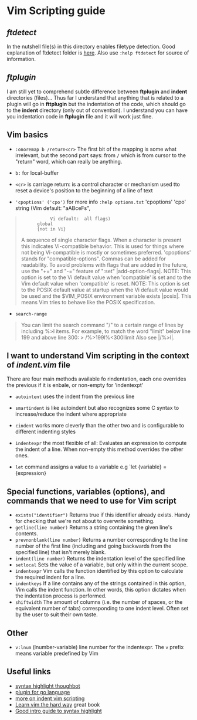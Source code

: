 # Vim Scripting guide

## _ftdetect_

In the nutshell file(s) in this directory enables filetype detection. Good explanation of ftdetect folder
is [here](https://robots.thoughtbot.com/writing-vim-syntax-plugins). Also use `:help ftdetect` for source
of information.

## _ftplugin_

I am still yet to comprehend subtle difference between **ftplugin** and **indent** directories (files)...
Thus far I understand that anything that is related to a plugin will go in **fttplugin** but the indentation
of the code, which should go to the **indent** directory (only out of convention). I understand you can
have you indentation code in **ftplugin** file and it will work just fine.

## Vim basics

- `:onoremap b /return<cr>` The first bit of the mapping is some what irrelevant, but the second part 
says: from `/` which is from cursor to the "return" word, which can really be anything.

- `b:` for local-buffer

- `<cr>` is carriage return: is a control character or mechanism used tto reset a device's position to the 
beginning of a line of text

- `'cpoptions' ('cpo')` for more info `:help options.txt`
 'cpoptions' 'cpo'	string	(Vim default: "aABceFs",
>				 Vi default:  all flags)
>			global
>			{not in Vi}
>	A sequence of single character flags.  When a character is present
>	this indicates Vi-compatible behavior.  This is used for things where
>	not being Vi-compatible is mostly or sometimes preferred.
>	'cpoptions' stands for "compatible-options".
>	Commas can be added for readability.
>	To avoid problems with flags that are added in the future, use the
>	"+=" and "-=" feature of ":set" |add-option-flags|.
>	NOTE: This option is set to the Vi default value when 'compatible' is
>	set and to the Vim default value when 'compatible' is reset.
>	NOTE: This option is set to the POSIX default value at startup when
>	the Vi default value would be used and the $VIM_POSIX environment
>	variable exists |posix|.  This means Vim tries to behave like the
>	POSIX specification.

- `search-range`
> You can limit the search command "/" to a certain range of lines by including
> \%>l items.  For example, to match the word "limit" below line 199 and above
> line 300: >
> 	/\%>199l\%<300llimit
> Also see |/\%>l|.

## I want to understand Vim scripting in the context of _indent.vim_ file 

There are four main methods available fo rindentation, each one overrides the previous if it is
enbale, or non-empty for 'indentexpt'

- `autointent` uses the indent from the previous line
- `smartindent` is like autoindent but also recognizes some C syntax to increase/reduce the indent
  where appropriate
- `cindent` works more cleverly than the other two and is configurable to different indenting styles
- `indentexpr` the most flexible of all: Evaluates an expression to compute the indent of a line.
  When non-empty this method overrides the other ones.

- `let` command assigns a value to a variable e.g `let {variable} = {expression}

## Special functions, variables (options), and commands that we need to use for Vim script

- `exists("identifier")` Returns true if this identifier already exists. Handy for checking that we're not
                         about to overwrite something.
- `getline(line number)` Returns a string containing the given line's contents.
- `prevnonblank(line number)` Returns a number corresponding to the line number of the first line
                             (including and going backwards from the specified line) that isn't merely blank.
- `indent(line number)` Returns the indentation level of the specified line
- `setlocal` Sets the value of a variable, but only within the current scope.
- `indentexpr` Vim calls the function identified by this option to calculate the required indent for a line. 
- `indentkeys` If a line contains any of the strings contained in this option, Vim calls the indent function.
               In other words, this option dictates when the indentation process is performed.
- `shiftwidth` The amount of columns (i.e. the number of spaces, or the equivalent number of tabs) corresponding
              to one indent level. Often set by the user to suit their own taste.

## Other

- `v:lnum` (lnumber-variable) line number for the indentexpr. The `v` prefix means variable
           predefined by Vim

## Useful links

- [syntax highlight thoughbot](https://robots.thoughtbot.com/writing-vim-syntax-plugins)
- [plugin for go language](https://github.com/fatih/vim-go)
- [more on indent vim scripting](http://www.psy.swansea.ac.uk/staff/carter/Vim/vim_indent.htm)
- [Learn vim the hard way](http://learnvimscriptthehardway.stevelosh.com/chapters/43.html) great book
- [Good intro guide to syntax highlight](http://vim.wikia.com/wiki/Creating_your_own_syntax_files)
